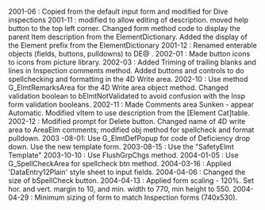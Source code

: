 2001-06 : Copied from the default input form and modified for Dive inspections2001-11 : modified to allow editing of description. moved help button to the top left corner. Changed form method code to display the parent Item description from the ElementDictionary. Added the display of the Element prefix from the ElementDictionary2001-12 : Renamed enterable objects (fields, buttons, pulldowns) to DE@ .2002-01 : Made button icons to icons from picture library.2002-03 : Added Triming of trailing blanks and lines in Inspection comments method. Added buttons and controls to do spellchecking and formatting in the 4D Write area.2002-10 : Use method G_ElmtRemarksArea for the 4D Write area object method. Changed validation boolean to bElmtNotValidated to avoid confusion with the Insp form validation booleans.2002-11 : Made Comments area Sunken - appear Automatic. Modified vItem to use description from the [Element Cat]table.2002-12 : Modified prompt for Delete button. Changed name of 4D write area to AreaElm comments; modified obj method for spellcheck and format pulldown.2003 -08-01: Use G_ElmtDefPopup for code of Deficiency drop down. Use the new template form.2003-08-15 : Use the "SafetyElmt Template"2003-10-10 : Use FlushGrpChgs method.2004-01-05 : Use G_SpellCheckArea for spellcheck btn method.2004-03-16 : Applied 'DataEntry12Plain' style sheet to input fields.2004-04-06 : Changed the size of bSpellCheck button.2004-04-13 : Applied form scaling - 120%.  Set hor. and vert. margin to 10, and min. width to 770, min height to 550.2004-04-29 : Minimum sizing of form to match Inspection forms (740x530).